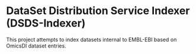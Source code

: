 # DataSet Distribution Service Indexer (DSDS-Indexer)

This project attempts to index datasets internal to EMBL-EBI based on OmicsDI dataset entries.
